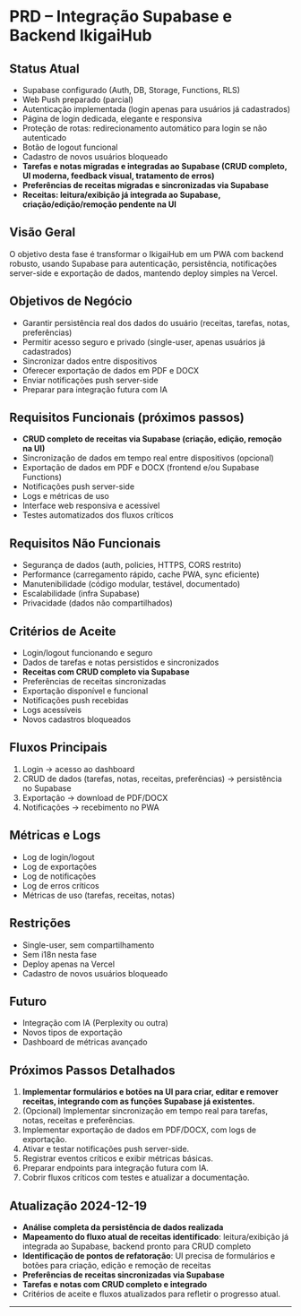 # PRD – Integração Supabase e Backend IkigaiHub

## Status Atual
- Supabase configurado (Auth, DB, Storage, Functions, RLS)
- Web Push preparado (parcial)
- Autenticação implementada (login apenas para usuários já cadastrados)
- Página de login dedicada, elegante e responsiva
- Proteção de rotas: redirecionamento automático para login se não autenticado
- Botão de logout funcional
- Cadastro de novos usuários bloqueado
- **Tarefas e notas migradas e integradas ao Supabase (CRUD completo, UI moderna, feedback visual, tratamento de erros)**
- **Preferências de receitas migradas e sincronizadas via Supabase**
- **Receitas: leitura/exibição já integrada ao Supabase, criação/edição/remoção pendente na UI**

## Visão Geral
O objetivo desta fase é transformar o IkigaiHub em um PWA com backend robusto, usando Supabase para autenticação, persistência, notificações server-side e exportação de dados, mantendo deploy simples na Vercel.

## Objetivos de Negócio
- Garantir persistência real dos dados do usuário (receitas, tarefas, notas, preferências)
- Permitir acesso seguro e privado (single-user, apenas usuários já cadastrados)
- Sincronizar dados entre dispositivos
- Oferecer exportação de dados em PDF e DOCX
- Enviar notificações push server-side
- Preparar para integração futura com IA

## Requisitos Funcionais (próximos passos)
- **CRUD completo de receitas via Supabase (criação, edição, remoção na UI)**
- Sincronização de dados em tempo real entre dispositivos (opcional)
- Exportação de dados em PDF e DOCX (frontend e/ou Supabase Functions)
- Notificações push server-side
- Logs e métricas de uso
- Interface web responsiva e acessível
- Testes automatizados dos fluxos críticos

## Requisitos Não Funcionais
- Segurança de dados (auth, policies, HTTPS, CORS restrito)
- Performance (carregamento rápido, cache PWA, sync eficiente)
- Manutenibilidade (código modular, testável, documentado)
- Escalabilidade (infra Supabase)
- Privacidade (dados não compartilhados)

## Critérios de Aceite
- Login/logout funcionando e seguro
- Dados de tarefas e notas persistidos e sincronizados
- **Receitas com CRUD completo via Supabase**
- Preferências de receitas sincronizadas
- Exportação disponível e funcional
- Notificações push recebidas
- Logs acessíveis
- Novos cadastros bloqueados

## Fluxos Principais
1. Login → acesso ao dashboard
2. CRUD de dados (tarefas, notas, receitas, preferências) → persistência no Supabase
3. Exportação → download de PDF/DOCX
4. Notificações → recebimento no PWA

## Métricas e Logs
- Log de login/logout
- Log de exportações
- Log de notificações
- Log de erros críticos
- Métricas de uso (tarefas, receitas, notas)

## Restrições
- Single-user, sem compartilhamento
- Sem i18n nesta fase
- Deploy apenas na Vercel
- Cadastro de novos usuários bloqueado

## Futuro
- Integração com IA (Perplexity ou outra)
- Novos tipos de exportação
- Dashboard de métricas avançado

## Próximos Passos Detalhados
1. **Implementar formulários e botões na UI para criar, editar e remover receitas, integrando com as funções Supabase já existentes.**
2. (Opcional) Implementar sincronização em tempo real para tarefas, notas, receitas e preferências.
3. Implementar exportação de dados em PDF/DOCX, com logs de exportação.
4. Ativar e testar notificações push server-side.
5. Registrar eventos críticos e exibir métricas básicas.
6. Preparar endpoints para integração futura com IA.
7. Cobrir fluxos críticos com testes e atualizar a documentação.

## Atualização 2024-12-19
- **Análise completa da persistência de dados realizada**
- **Mapeamento do fluxo atual de receitas identificado**: leitura/exibição já integrada ao Supabase, backend pronto para CRUD completo
- **Identificação de pontos de refatoração**: UI precisa de formulários e botões para criação, edição e remoção de receitas
- **Preferências de receitas sincronizadas via Supabase**
- **Tarefas e notas com CRUD completo e integrado**
- Critérios de aceite e fluxos atualizados para refletir o progresso atual.

--- 